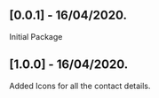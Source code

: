 ## [0.0.1] - 16/04/2020.

Initial Package

## [1.0.0] - 16/04/2020.

Added Icons for all the contact details.
